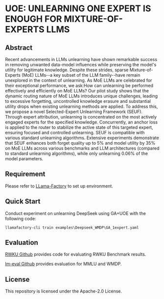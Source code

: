 # UOE: UNLEARNING ONE EXPERT IS ENOUGH FOR MIXTURE-OF-EXPERTS LLMS

## Abstract

Recent advancements in LLMs unlearning have shown remarkable success in removing unwanted data-model influences while preserving the model's utility for legitimate knowledge. Despite these strides, sparse Mixture-of-Experts (MoE) LLMs--a key subset of the LLM family--have remain unexplored in the context of unlearning. As MoE LLMs are celebrated for their exceptional performance, we ask:How can unlearning be performed effectively and efficiently on MoE LLMs? Our pilot study shows that the dynamic routing nature of MoE LLMs introduces unique challenges, leading to excessive forgetting, uncontrolled knowledge erasure and substantial utility drops when existing unlearning methods are applied. To address this, we propose a novel Selected-Expert Unlearning Framework (SEUF). Through expert attribution, unlearning is concentrated on the most actively engaged experts for the specified knowledge. Concurrently, an anchor loss is applied to the router to stabilize the active state of this targeted expert, ensuring focused and controlled unlearning. SEUF is compatible with various standard unlearning algorithms. Extensive experiments demonstrate that SEUF enhances both forget quality up to 5% and model utility by 35% on MoE LLMs across various benchmarks and LLM architectures (compared to standard unlearning algorithms), while only unlearning 0.06% of the model parameters.

## Requirement

Please refer to [LLama-Factory](https://github.com/hiyouga/LLaMA-Factory) to set up environment.

## Quick Start

Conduct experiment on unlearning DeepSeek using GA+UOE with the following code:

```
llamafactory-cli train examples\Deepseek_WMDP\GA_1expert.yaml
```

## Evaluation

[RWKU Github](https://github.com/jinzhuoran/RWKU) provides code for evaluating RWKU Benchmark results.

[lm-eval Github](https://github.com/EleutherAI/lm-evaluation-harness) provides evaluation for MMLU and WMDP.

## License
This repository is licensed under the Apache-2.0 License.
